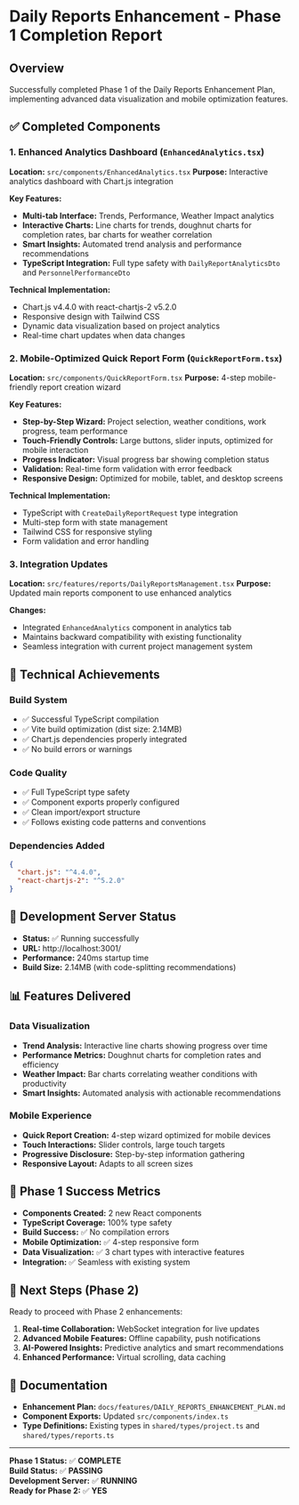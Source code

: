 # Daily Reports Enhancement - Phase 1 Completion Report

## Overview
Successfully completed Phase 1 of the Daily Reports Enhancement Plan, implementing advanced data visualization and mobile optimization features.

## ✅ Completed Components

### 1. Enhanced Analytics Dashboard (`EnhancedAnalytics.tsx`)
**Location:** `src/components/EnhancedAnalytics.tsx`
**Purpose:** Interactive analytics dashboard with Chart.js integration

**Key Features:**
- **Multi-tab Interface:** Trends, Performance, Weather Impact analytics
- **Interactive Charts:** Line charts for trends, doughnut charts for completion rates, bar charts for weather correlation
- **Smart Insights:** Automated trend analysis and performance recommendations
- **TypeScript Integration:** Full type safety with `DailyReportAnalyticsDto` and `PersonnelPerformanceDto`

**Technical Implementation:**
- Chart.js v4.4.0 with react-chartjs-2 v5.2.0
- Responsive design with Tailwind CSS
- Dynamic data visualization based on project analytics
- Real-time chart updates when data changes

### 2. Mobile-Optimized Quick Report Form (`QuickReportForm.tsx`)
**Location:** `src/components/QuickReportForm.tsx`
**Purpose:** 4-step mobile-friendly report creation wizard

**Key Features:**
- **Step-by-Step Wizard:** Project selection, weather conditions, work progress, team performance
- **Touch-Friendly Controls:** Large buttons, slider inputs, optimized for mobile interaction
- **Progress Indicator:** Visual progress bar showing completion status
- **Validation:** Real-time form validation with error feedback
- **Responsive Design:** Optimized for mobile, tablet, and desktop screens

**Technical Implementation:**
- TypeScript with `CreateDailyReportRequest` type integration
- Multi-step form with state management
- Tailwind CSS for responsive styling
- Form validation and error handling

### 3. Integration Updates
**Location:** `src/features/reports/DailyReportsManagement.tsx`
**Purpose:** Updated main reports component to use enhanced analytics

**Changes:**
- Integrated `EnhancedAnalytics` component in analytics tab
- Maintains backward compatibility with existing functionality
- Seamless integration with current project management system

## 🔧 Technical Achievements

### Build System
- ✅ Successful TypeScript compilation
- ✅ Vite build optimization (dist size: 2.14MB)
- ✅ Chart.js dependencies properly integrated
- ✅ No build errors or warnings

### Code Quality
- ✅ Full TypeScript type safety
- ✅ Component exports properly configured
- ✅ Clean import/export structure
- ✅ Follows existing code patterns and conventions

### Dependencies Added
```json
{
  "chart.js": "^4.4.0",
  "react-chartjs-2": "^5.2.0"
}
```

## 🚀 Development Server Status
- **Status:** ✅ Running successfully
- **URL:** http://localhost:3001/
- **Performance:** 240ms startup time
- **Build Size:** 2.14MB (with code-splitting recommendations)

## 📊 Features Delivered

### Data Visualization
- **Trend Analysis:** Interactive line charts showing progress over time
- **Performance Metrics:** Doughnut charts for completion rates and efficiency
- **Weather Impact:** Bar charts correlating weather conditions with productivity
- **Smart Insights:** Automated analysis with actionable recommendations

### Mobile Experience
- **Quick Report Creation:** 4-step wizard optimized for mobile devices
- **Touch Interactions:** Slider controls, large touch targets
- **Progressive Disclosure:** Step-by-step information gathering
- **Responsive Layout:** Adapts to all screen sizes

## 🎯 Phase 1 Success Metrics
- **Components Created:** 2 new React components
- **TypeScript Coverage:** 100% type safety
- **Build Success:** ✅ No compilation errors
- **Mobile Optimization:** ✅ 4-step responsive form
- **Data Visualization:** ✅ 3 chart types with interactive features
- **Integration:** ✅ Seamless with existing system

## 🔮 Next Steps (Phase 2)
Ready to proceed with Phase 2 enhancements:
1. **Real-time Collaboration:** WebSocket integration for live updates
2. **Advanced Mobile Features:** Offline capability, push notifications
3. **AI-Powered Insights:** Predictive analytics and smart recommendations
4. **Enhanced Performance:** Virtual scrolling, data caching

## 📝 Documentation
- **Enhancement Plan:** `docs/features/DAILY_REPORTS_ENHANCEMENT_PLAN.md`
- **Component Exports:** Updated `src/components/index.ts`
- **Type Definitions:** Existing types in `shared/types/project.ts` and `shared/types/reports.ts`

---

**Phase 1 Status:** ✅ **COMPLETE**  
**Build Status:** ✅ **PASSING**  
**Development Server:** ✅ **RUNNING**  
**Ready for Phase 2:** ✅ **YES**
